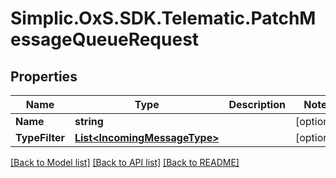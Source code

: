 # Simplic.OxS.SDK.Telematic.PatchMessageQueueRequest

## Properties

Name | Type | Description | Notes
------------ | ------------- | ------------- | -------------
**Name** | **string** |  | [optional] 
**TypeFilter** | [**List&lt;IncomingMessageType&gt;**](IncomingMessageType.md) |  | [optional] 

[[Back to Model list]](../README.md#documentation-for-models) [[Back to API list]](../README.md#documentation-for-api-endpoints) [[Back to README]](../README.md)


